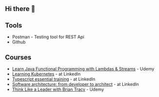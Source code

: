 ## Hi there 👋

<!--
**constantinescu/constantinescu** is a ✨ _special_ ✨ repository because its `README.md` (this file) appears on your GitHub profile.

Here are some ideas to get you started:

- 🔭 I’m currently working on ...
- 🌱 I’m currently learning ...
- 👯 I’m looking to collaborate on ...
- 🤔 I’m looking for help with ...
- 💬 Ask me about ...
- 📫 How to reach me: ...
- 😄 Pronouns: ...
- ⚡ Fun fact: ...
-->

## Tools
+ Postman - Testing tool for REST Api
+ Github


## Courses
+ [Learn Java Functional Programming with Lambdas & Streams](https://www.udemy.com/certificate/UC-b8963332-09f1-4d0c-8518-eb8757be6f1e/) - Udemy
+ [Learning Kubernetes](https://www.linkedin.com/learning/learning-kubernetes-16086900/setting-sail-on-your-kubernetes-voyage) - at LinkedIn
+ [Typescript essential training](https://www.linkedin.com/learning/typescript-essential-training-14687057/learning-typescript) - at LinkedIn
+ [Software architecture: from developer to architect](https://www.linkedin.com/learning/software-architecture-from-developer-to-architect/wisdom-in-software-engineering) - at LinkedIn
+ [Think Like a Leader with Brian Tracy](https://www.udemy.com/certificate/UC-I8MJWKHK/) - Udemy

  
